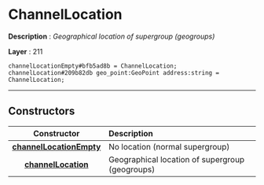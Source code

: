 # ChannelLocation

**Description** : *Geographical location of supergroup \(geogroups\)*

**Layer** : 211

```tl
channelLocationEmpty#bfb5ad8b = ChannelLocation;
channelLocation#209b82db geo_point:GeoPoint address:string = ChannelLocation;
```

---

## Constructors

| Constructor | Description |
| :---: | :--- |
| [**channelLocationEmpty**](constructor/channelLocationEmpty) | No location (normal supergroup) |
| [**channelLocation**](constructor/channelLocation) | Geographical location of supergroup (geogroups) |